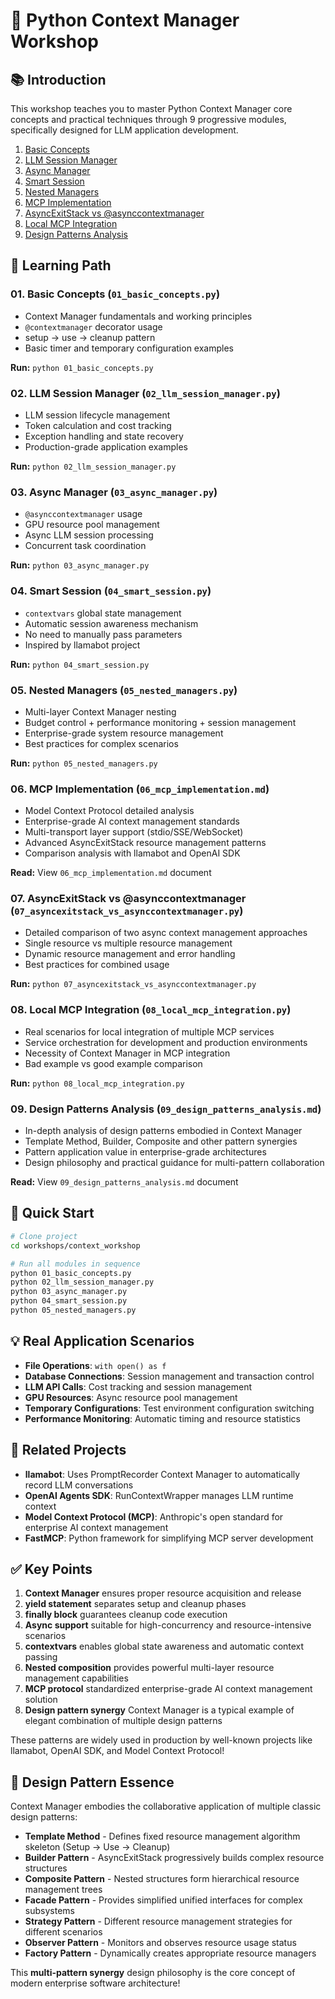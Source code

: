 # 🔧 Python Context Manager Workshop

## 📚 Introduction

This workshop teaches you to master Python Context Manager core concepts and practical techniques through 9 progressive modules, specifically designed for LLM application development.

1. [Basic Concepts](./context_workshop/en/01_basic_concepts.py)
2. [LLM Session Manager](./context_workshop/en/02_llm_session_manager.py)
3. [Async Manager](./context_workshop/en/03_async_manager.py)
4. [Smart Session](./context_workshop/en/04_smart_session.py)
5. [Nested Managers](./context_workshop/en/05_nested_managers.py)
6. [MCP Implementation](./context_workshop/en/06_mcp_implementation.md)
7. [AsyncExitStack vs @asynccontextmanager](./context_workshop/en/07_asyncexitstack_vs_asynccontextmanager.py)
8. [Local MCP Integration](./context_workshop/en/08_local_mcp_integration.py)
9. [Design Patterns Analysis](./context_workshop/en/09_design_patterns_analysis.md)

## 🎯 Learning Path

### 01. Basic Concepts (`01_basic_concepts.py`)
- Context Manager fundamentals and working principles
- `@contextmanager` decorator usage
- setup -> use -> cleanup pattern
- Basic timer and temporary configuration examples

**Run:** `python 01_basic_concepts.py`

### 02. LLM Session Manager (`02_llm_session_manager.py`)
- LLM session lifecycle management
- Token calculation and cost tracking
- Exception handling and state recovery
- Production-grade application examples

**Run:** `python 02_llm_session_manager.py`

### 03. Async Manager (`03_async_manager.py`)
- `@asynccontextmanager` usage
- GPU resource pool management
- Async LLM session processing
- Concurrent task coordination

**Run:** `python 03_async_manager.py`

### 04. Smart Session (`04_smart_session.py`)
- `contextvars` global state management
- Automatic session awareness mechanism
- No need to manually pass parameters
- Inspired by llamabot project

**Run:** `python 04_smart_session.py`

### 05. Nested Managers (`05_nested_managers.py`)
- Multi-layer Context Manager nesting
- Budget control + performance monitoring + session management
- Enterprise-grade system resource management
- Best practices for complex scenarios

**Run:** `python 05_nested_managers.py`

### 06. MCP Implementation (`06_mcp_implementation.md`)
- Model Context Protocol detailed analysis
- Enterprise-grade AI context management standards
- Multi-transport layer support (stdio/SSE/WebSocket)
- Advanced AsyncExitStack resource management patterns
- Comparison analysis with llamabot and OpenAI SDK

**Read:** View `06_mcp_implementation.md` document

### 07. AsyncExitStack vs @asynccontextmanager (`07_asyncexitstack_vs_asynccontextmanager.py`)
- Detailed comparison of two async context management approaches
- Single resource vs multiple resource management
- Dynamic resource management and error handling
- Best practices for combined usage

**Run:** `python 07_asyncexitstack_vs_asynccontextmanager.py`

### 08. Local MCP Integration (`08_local_mcp_integration.py`)
- Real scenarios for local integration of multiple MCP services
- Service orchestration for development and production environments
- Necessity of Context Manager in MCP integration
- Bad example vs good example comparison

**Run:** `python 08_local_mcp_integration.py`

### 09. Design Patterns Analysis (`09_design_patterns_analysis.md`)
- In-depth analysis of design patterns embodied in Context Manager
- Template Method, Builder, Composite and other pattern synergies
- Pattern application value in enterprise-grade architectures
- Design philosophy and practical guidance for multi-pattern collaboration

**Read:** View `09_design_patterns_analysis.md` document

## 🚀 Quick Start

```bash
# Clone project
cd workshops/context_workshop

# Run all modules in sequence
python 01_basic_concepts.py
python 02_llm_session_manager.py
python 03_async_manager.py
python 04_smart_session.py
python 05_nested_managers.py
```

## 💡 Real Application Scenarios

- **File Operations**: `with open() as f`
- **Database Connections**: Session management and transaction control
- **LLM API Calls**: Cost tracking and session management
- **GPU Resources**: Async resource pool management
- **Temporary Configurations**: Test environment configuration switching
- **Performance Monitoring**: Automatic timing and resource statistics

## 🔗 Related Projects

- **llamabot**: Uses PromptRecorder Context Manager to automatically record LLM conversations
- **OpenAI Agents SDK**: RunContextWrapper manages LLM runtime context
- **Model Context Protocol (MCP)**: Anthropic's open standard for enterprise AI context management
- **FastMCP**: Python framework for simplifying MCP server development

## ✅ Key Points

1. **Context Manager** ensures proper resource acquisition and release
2. **yield statement** separates setup and cleanup phases
3. **finally block** guarantees cleanup code execution
4. **Async support** suitable for high-concurrency and resource-intensive scenarios
5. **contextvars** enables global state awareness and automatic context passing
6. **Nested composition** provides powerful multi-layer resource management capabilities
7. **MCP protocol** standardized enterprise-grade AI context management solution
8. **Design pattern synergy** Context Manager is a typical example of elegant combination of multiple design patterns

These patterns are widely used in production by well-known projects like llamabot, OpenAI SDK, and Model Context Protocol!

## 🎯 Design Pattern Essence

Context Manager embodies the collaborative application of multiple classic design patterns:

- **Template Method** - Defines fixed resource management algorithm skeleton (Setup → Use → Cleanup)
- **Builder Pattern** - AsyncExitStack progressively builds complex resource structures
- **Composite Pattern** - Nested structures form hierarchical resource management trees
- **Facade Pattern** - Provides simplified unified interfaces for complex subsystems
- **Strategy Pattern** - Different resource management strategies for different scenarios
- **Observer Pattern** - Monitors and observes resource usage status
- **Factory Pattern** - Dynamically creates appropriate resource managers

This **multi-pattern synergy** design philosophy is the core concept of modern enterprise software architecture!